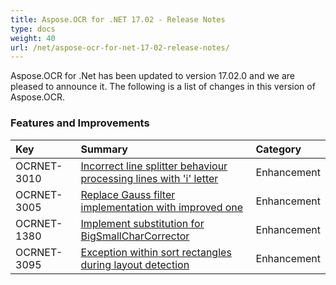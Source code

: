 ```yaml
---
title: Aspose.OCR for .NET 17.02 - Release Notes
type: docs
weight: 40
url: /net/aspose-ocr-for-net-17-02-release-notes/
---
```


Aspose.OCR for .Net has been updated to version 17.02.0 and we are pleased to announce it.
The following is a list of changes in this version of Aspose.OCR.
### **Features and Improvements**

|**Key**|**Summary**|**Category**|
| :- | :- | :- |
|OCRNET-3010|[Incorrect line splitter behaviour processing lines with 'i' letter](https://landau.dynabic.com/jira/browse/OCRNET-3010)|Enhancement|
|OCRNET-3005|[Replace Gauss filter implementation with improved one](https://landau.dynabic.com/jira/browse/OCRNET-3005)|Enhancement|
|OCRNET-1380|[Implement substitution for BigSmallCharCorrector](https://landau.dynabic.com/jira/browse/OCRNET-1380)|Enhancement|
|OCRNET-3095|[Exception within sort rectangles during layout detection](https://landau.dynabic.com/jira/browse/OCRNET-3095)|Enhancement|

